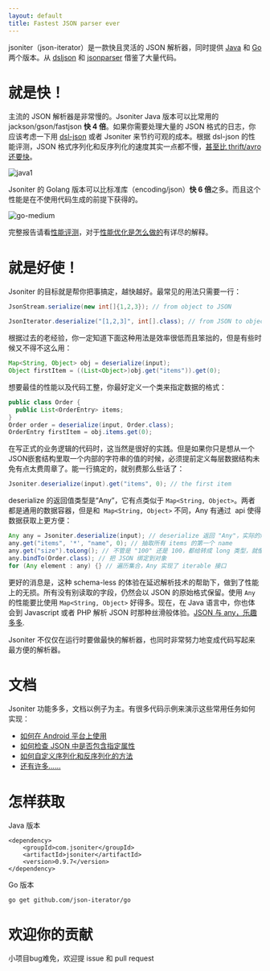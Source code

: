 ```yaml
---
layout: default
title: Fastest JSON parser ever
---
```


jsoniter（json-iterator）是一款快且灵活的 JSON 解析器，同时提供 [Java](https://github.com/json-iterator/java) 和 [Go](https://github.com/json-iterator/go) 两个版本。从 [dsljson](https://github.com/ngs-doo/dsl-json) 和 [jsonparser](https://github.com/buger/jsonparser) 借鉴了大量代码。

# 就是快！

主流的 JSON 解析器是非常慢的。Jsoniter Java 版本可以比常用的 jackson/gson/fastjson **快 4 倍**。如果你需要处理大量的 JSON 格式的日志，你应该考虑一下用 [dsl-json](https://github.com/ngs-doo/dsl-json) 或者 Jsoniter 来节约可观的成本。根据 dsl-json 的性能评测，JSON 格式序列化和反序列化的速度其实一点都不慢，[甚至比 thrift/avro 还要快](https://www.codeproject.com/Articles/1165627/Jsoniter-JSON-is-faster-than-thrift-avro)。

![java1](http://jsoniter.com/benchmarks/java1.png)

Jsoniter 的 Golang 版本可以比标准库（encoding/json）**快 6 倍**之多。而且这个性能是在不使用代码生成的前提下获得的。

![go-medium](http://jsoniter.com/benchmarks/go-medium.png)

完整报告请看[性能评测](/benchmark.html)，对于[性能优化是怎么做的](/benchmark.html#optimization-used)有详尽的解释。

# 就是好使！

Jsoniter 的目标就是帮你把事搞定，越快越好。最常见的用法只需要一行：

```java
JsonStream.serialize(new int[]{1,2,3}); // from object to JSON
```

```java
JsonIterator.deserialize("[1,2,3]", int[].class); // from JSON to object, with class specified
```

根据过去的老经验，你一定知道下面这种用法是效率很低而且笨拙的，但是有些时候又不得不这么用：

```java
Map<String, Object> obj = deserialize(input);
Object firstItem = ((List<Object>)obj.get("items")).get(0);
```

想要最佳的性能以及代码工整，你最好定义一个类来指定数据的格式：

```java
public class Order {
  public List<OrderEntry> items;
}
Order order = deserialize(input, Order.class);
OrderEntry firstItem = obj.items.get(0);
```
在写正式的业务逻辑的代码时，这当然是很好的实践。但是如果你只是想从一个JSON嵌套结构里取一个内部的字符串的值的时候，必须提前定义每层数据结构未免有点太费周章了。能一行搞定的，就别费那么些话了：

```java
Jsoniter.deserialize(input).get("items", 0); // the first item
```

deserialize 的返回值类型是“Any”，它有点类似于 `Map<String, Object>`。两者都是通用的数据容器，但是和  `Map<String, Object>` 不同，Any 有通过  api 使得数据获取上更方便：

```java
Any any = Jsoniter.deserialize(input); // deserialize 返回 "Any"，实际的解析是延迟在读取时才做的
any.get("items", '*', "name", 0); // 抽取所有 items 的第一个 name
any.get("size").toLong(); // 不管是 "100" 还是 100，都给转成 long 类型，就像弱类型一样
any.bindTo(Order.class); // 把 JSON 绑定到对象
for (Any element : any) {} // 遍历集合，Any 实现了 iterable 接口
```

更好的消息是，这种 schema-less 的体验在延迟解析技术的帮助下，做到了性能上的无损。所有没有别读取的字段，仍然会以 JSON 的原始格式保留。使用 `Any` 的性能要比使用 `Map<String, Object>` 好得多。现在，在 Java 语言中，你也体会到 Javascript 或者 PHP 解析 JSON 时那种丝滑般体验。[JSON 与 any，乐趣多多](http://jsoniter.com/java-features.cn.html#section-19).

Jsoniter 不仅仅在运行时要做最快的解析器，也同时非常努力地变成代码写起来最方便的解析器。

# 文档

Jsoniter 功能多多，文档以例子为主。有很多代码示例来演示这些常用任务如何实现：

* [如何在 Android 平台上使用](http://jsoniter.com/java-features.cn.html#section-3)
* [如何检查 JSON 中是否包含指定属性](http://jsoniter.com/java-features.cn.html#section-10)
* [如何自定义序列化和反序列化的方法](http://jsoniter.com/java-features.cn.html#service-provider-interface-spi)
* [还有许多……](http://jsoniter.com/java-features.cn.html)

# 怎样获取

Java 版本

```
<dependency>
    <groupId>com.jsoniter</groupId>
    <artifactId>jsoniter</artifactId>
    <version>0.9.7</version>
</dependency>
```

Go 版本

```
go get github.com/json-iterator/go
```

# 欢迎你的贡献

小项目bug难免，欢迎提 issue 和 pull request
